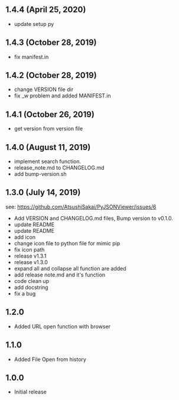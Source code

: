 ## 1.4.4 (April 25, 2020)
  - update setup py

## 1.4.3 (October 28, 2019)
  - fix manifest.in

## 1.4.2 (October 28, 2019)
  - change VERSION file dir
  - fix _w problem and added MANIFEST.in

## 1.4.1 (October 26, 2019)
  - get version from version file

## 1.4.0 (August 11, 2019)
  - implement search function.
  - release_note.md to CHANGELOG.md
  - add bump-version.sh


## 1.3.0 (July 14, 2019)
  see: https://github.com/AtsushiSakai/PyJSONViewer/issues/6
  
  - Add VERSION and CHANGELOG.md files, Bump version to v0.1.0.
  - update README
  - update README
  - add icon
  - change icon file to python file for mimic pip
  - fix icon path
  - release v1.3.1
  - release v1.3.0
  - expand all and collapse all function are added
  - add release note.md and it's function
  - code clean up
  - add docstring
  - fix a bug
  
## 1.2.0

- Added URL open function with browser

## 1.1.0

- Added File Open from history

## 1.0.0

- Initial release

